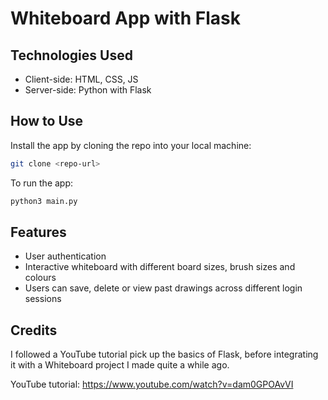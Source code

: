 # Whiteboard App with Flask

## Technologies Used
- Client-side: HTML, CSS, JS
- Server-side: Python with Flask

## How to Use
Install the app by cloning the repo into your local machine:
``` bash
git clone <repo-url>
```

To run the app:
``` bash
python3 main.py
```

## Features
- User authentication
- Interactive whiteboard with different board sizes, brush sizes and colours
- Users can save, delete or view past drawings across different login sessions

## Credits
I followed a YouTube tutorial pick up the basics of Flask, before integrating it with a Whiteboard project I made quite a while ago.

YouTube tutorial: https://www.youtube.com/watch?v=dam0GPOAvVI
